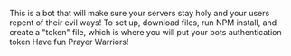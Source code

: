 This is a bot that will make sure your servers stay holy and your users repent of their evil ways!
To set up, download files, run NPM install, and create a "token" file, which is where you will put your bots authentication token
Have fun Prayer Warriors!
